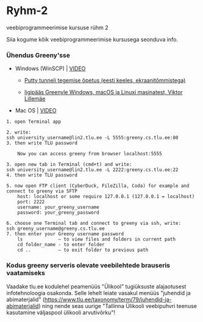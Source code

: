 # Ryhm-2
veebiprogrammeerimise kursuse rühm 2

Siia kogume kõik veebiprogrammeerimise kursusega seonduva info.

### Ühendus Greeny'sse

* Windows (WinSCP) | [VIDEO](https://youtu.be/kg5NAsRQAJ8)

    * [Putty tunneli tegemise õpetus (eesti keeles, ekraanitõmmistega)](http://minitorn.tlu.ee/~jaagup/kool/java/kursused/09/veebipr/naited/greenytunnel/greenytunnel.pdf)
    
     * [ligipääs Greenyle Windows, macOS ja Linuxi masinatest, Viktor Lillemäe](https://github.com/vktrl/TLU-Server-Guide)

* Mac OS | [VIDEO](https://youtu.be/RJc-Gvpn9M4)
```
1. open Terminal app

2. write:
ssh university_username@lin2.tlu.ee -L 5555:greeny.cs.tlu.ee:80
3. then write TLU password

    Now you can access greeny from browser localhost:5555

3. open new tab in Terminal (cmd+t) and write:
ssh university_username@lin2.tlu.ee -L 2222:greeny.cs.tlu.ee:22
4. then write TLU password

5. now open FTP client (CyberDuck, FileZilla, Coda) for example and connect to greeny via SFTP
    host: localhost or some require 127.0.0.1 (127.0.0.1 = localhost)
    port: 2222
    username: your_greeny_username
    password: your_greeny_password

6. choose one Terminal tab and connect to greeny via ssh, write:
ssh greeny_username@greeny.cs.tlu.ee
7. then enter your Greeny username password
    ls             – to view files and folders in current path
    cd folder_name - to enter folder
    cd ..          – to exit folder to previous path

```

### Kodus greeny serveris olevate veebilehtede brauseris vaatamiseks
Vaadake tlu.ee kodulehel peamenüüs "Ülikool" tugiüksuste alajaotusest infotehnoloogia osakonda. Selle lehelt leiate vasakul menüüs "juhendid ja abimaterjalid" (https://www.tlu.ee/taxonomy/term/79/juhendid-ja-abimaterjalid) ning nende seas uurige "Tallinna Ülikooli veebipuhvri teenuse kasutamine väljaspool ülikooli arvutivõrku"!
